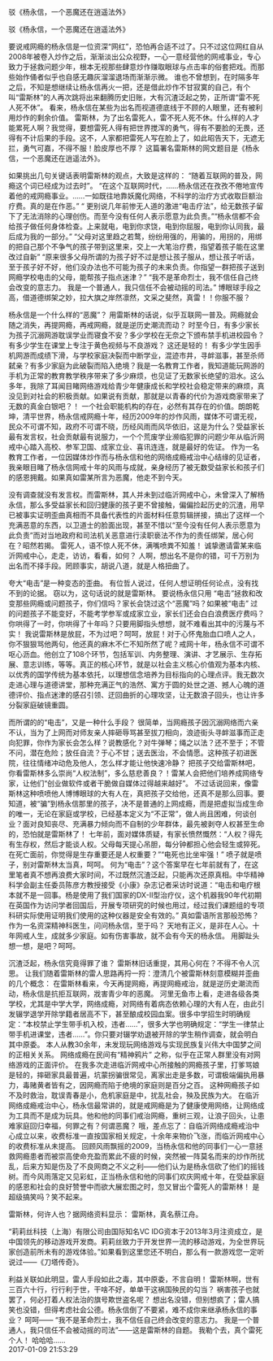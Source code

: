 驳《杨永信，一个恶魔还在逍遥法外》<br/><img src="http://ww4.sinaimg.cn/crop.0.0.400.224.1000.562/005Dooo9jw1f6sk5x0vqdj30b408c74a.jpg" alt="" />

驳《杨永信，一个恶魔还在逍遥法外》

<!--more-->
要说戒网瘾的杨永信是一位资深“网红”，恐怕再合适不过了。只不过这位网红自从2008年被卷入炒作之后，渐渐淡出公众视野，一心一意经营他的网戒事业，专心致力于拯救问题少年，根本无视那些肆意炒作赚取眼球与点击率的俗套把戏。而那些始作俑者似乎也自感无趣灰溜溜退场而渐渐示微。
谁也不曾想到，在时隔多年之后，不知是想继续让杨永信再火一把，还是借此炒作不甘寂寞的自己，有个叫“雷斯林”的人再次跳将出来翻腾历史旧账，大有沉渣泛起之势，正所谓“雷不死人死不休”。
看来，杨永信在某些为出名而视道德底线于不顾的人眼里，还有被利用炒作的剩余价值。
雷斯林，为了出名雷死人，雷不死人死不休。什么样的人才能累死人啊？我觉得，要想雷死人得有把世界搅浑的勇气，得有不要脸的无畏，还得有不计后果的手段。这不，人家都把雷死人写在脸上了，如此昭告天下，无遮无拦，勇气可嘉，不得不服！脸皮厚也不厚？
这篇署名雷斯林的网文题目是《杨永信，一个恶魔还在逍遥法外》。

如果挑出几句关键话表明雷斯林的观点，大致是这样的：
“随着互联网的普及，网瘾这个词已经成为过去时”。
“在这个互联网时代，……杨永信还在孜孜不倦地宣传着他的戒网瘾事业。……一如既往地靠妖魔化网络，不科学的治疗方式收取巨额治疗费。真的是在作恶。”
“ 更别说几年前惨无人道的激进“电击疗法”，给无数孩子留下了无法消除的心理创伤。而至今没有任何人表示愿意为此负责。”“杨永信都不会给孩子做任何身体检查。上来就电，电到你求饶，电到你屈服，电到你认同我，最后成为我的一部分。”
“父母对这里趋之若鹜，纷纷用强的，用骗的，用拐的，用绑的把自己那个不争气的孩子带到这里来，交上一大笔治疗费，指望着孩子能在这里改过自新”
“原来很多父母所谓的为孩子好不过是想让孩子服从，想让孩子听话，至于孩子好不好，他们没办法也不可能为孩子的未来负责。你指望一群把孩子送到网瘾学校电击的父母，能帮孩子指点迷津？”
“我不是革命烈士，我不信任自己终会改变的意志力。
我是一个普通人，我只信任不会被动摇的司法。”
博眼球手段之高，借道德绑架之妙，拉大旗之岸然凛然，文采之斐然，真雷！！你服不服？

杨永信是一个什么样的“恶魔”？
用雷斯林的话说，似乎互联网一普及。网瘾就会随之消失，再提网瘾，再戒网瘾，就是逆历史潮流而动？
时至今日，有多少家长为孩子沉溺网游耽误学业而寝食不安？多少学校在无奈之下颁布禁手机进校园令？有多少学生在课堂上专注于黄色视频与不良游戏？
这还是轻的！
有多少学生因手机网游而成绩下滑，与学校家庭决裂而中断学业，混迹市井，寻衅滋事，甚至杀师弑亲？有多少家庭为此破裂而陷入绝境？我是一名教育工作者，我知道能玩网游的手机为正常的教育教学秩序带来了多少麻烦，也见证了无数家长绝望的泪水。这么多年，我除了耳闻目睹网络游戏给青少年健康成长和学校社会稳定带来的麻烦，真没见到对社会的积极贡献。如果说有贡献，那就是以青春的代价为游戏商家带来了无数的真金白银吧？！
一个社会职能机构的存在，必然有其存在的价值。朗朗乾坤，清平世界，杨永信戒网瘾十年，经历2009年的炒作风雨，媒体不可谓无视，民众不可谓不知，政府不可谓不晓，历经风雨而风华依旧，这是为什么？受益家长最有发言权，社会贡献最有说服力，一个个荒废学业濒临犯罪的问题少年从临沂网戒中心踏入高校、参军卫国、成家立业、喜讯连连，就是最好的佐证。
作为一名教育工作者，一位因媒体炒作而与杨永信和他的网络成瘾戒治中心结缘的见证者，我亲眼目睹了杨永信网戒十年的风雨与成就，亲身经历了被无数受益家长和孩子们的感恩拥戴。如果真如雷某所言为恶魔，他走不到今天。 

没有调查就没有发言权。而雷斯林，其人并未到过临沂网戒中心，未曾深入了解杨永信，那么多受益家长和回归健康的孩子更不曾接触，偏偏捡起历史的沉渣，用早已被事实证明歪曲真相而不具备代表性的片面材料任意剪辑拼接，搞出了这样一个充满恶意的东西，以卫道士的脸面出现，甚至不惜以“至今没有任何人表示愿意为此负责”而对当地政府和司法机关恶意进行渎职亵法不作为的责任绑架，居心何在？昭然若揭。
雷死人，语不惊人死不休，满嘴喷粪不知羞！
诚挚邀请雷某来临沂网戒中心，走走，访访，看看，如何？
人啊，想出名不是你的错，可千万别为出名而不择手段。罔顾事实，胡说八道，就是人格扭曲了。

夸大“电击”是一种变态的歪曲。
有位哲人说过，任何人想证明任何论点，没有找不到的论据。
窃以为，这句话说的就是雷斯林。
要说杨永信只用 “电击”拯救和改变那些网瘾或问题孩子，你们信吗？家长会饶过这个“恶魔”吗？如果被“电击” 过的问题孩子不能变好，不能考学参军或成家立业，家长们还会白白浪费医疗费吗？你哄得了一时，你哄得了十年吗？只要用脚指头想想，就不难看出其中的污蔑与不实！
我说雷斯林是放屁，不为过吧？呵呵，放屁！对于心怀鬼胎血口喷人之人，你不狠狠骂他两句，他还真的麻木不仁不知所然了呢？戒网十年，杨永信不可谓不呕心沥血。他创立了108个环节，包括军训、内务整理、演讲、才艺展示、生存拓展、意志训练，等等。真正的核心环节，就是以社会主义核心价值观为基本内核、以优秀的国学传统为基本依托，以理想信念培养为目标指向的心理点评。我无数次走进心理与道德讲堂，那种充满正气的浩然、寓方于圆的处世之道、撼人心魄的道德评价、指点迷津的感召引领、迂回曲折的心理攻坚，让无数浪子回头，也让许多分裂家庭破镜重圆。

而所谓的的“电击”，又是一种什么手段？
很简单，当网瘾孩子因沉溺网络而六亲不认，当为了上网而对师友亲人摔砸辱骂甚至拔刀相向，浪迹街头寻衅滋事而正走向犯罪，你作为家长会怎么样？说教感化？对牛弹琴；绳之以法？还不至于；不管不问，潜在危险；放任自流？于心不甘；送去医治，不会情愿。这种孩子初进医院，往往情绪冲动危及他人，怎么样才能让他快速冷静？
把孩子交给雷斯林吧，你看雷斯林多么崇尚“人权法制”，多么慈悲善良？！雷某人会把他们培养成网络专家，让他们“创业做软件或者干脆做自媒体过得越来越好”。
不过话说回来，像雷斯林这种喷喷他人博博眼球的大有人在，真把孩子交给他，还真不是那么回事。要知道，被“骗”到杨永信那里的孩子，决不是普通的上网成瘾，而是把虚拟当成生命的唯一，无论在家庭或学校，已经基本定义为“不正常”，做人尚且困难，何谈创业？面对良知丧尽、充满暴力倾向而不自制的少年群体，最先被剥夺人权甚至生命的，恐怕就是雷斯林了！
七年前，面对媒体质疑，有家长愤然慨然：“人权？得先有生存权，然后才能谈人权。父母每天提心吊胆，每分钟都担心他会轻生或猝死。在死亡面前，你觉得是生存重要还是人权重要？”“电死也比坐牢强！”
喷子就是喷子，别对雷斯林太当真，呵呵。
何为“电击”？这个答案早在七年前就有了，在这里笔者真不想再浪费大家时间，不过既然沉渣泛起，只能再次还原真相。中华精神科学会副主任委员陈彦方教授接受《小康》杂志记者采访时说道：“电击和电疗根本就不是一回事。杨是使用了我们国家的DX-II型治疗仪，这个机器我90年代初期在英国作为访问学者回国后，开展专项研究的时候也用过，经过我们课题组的专项科研实际使用证明我们使用的这种仪器是安全有效的。”
真如雷语所言那般恐怖？作为一名资深精神科医生，问问杨永信，至于吗？
天地有正义，是非在人心。十年网戒人生，成就多少家庭。如有伤害事故，就不会有今天的杨永信。
用脚趾头想一想，是吧？呵呵。

沉渣泛起，杨永信究竟得罪了谁？
雷斯林旧话重提，其用心何在？不得不令人沉思。
让我们随着雷斯林的雷人思路再捋一捋：澄清几个被雷斯林刻意模糊并歪曲的几个概念：
在雷斯林看来，今天再提网瘾，再提网瘾戒治，就是逆历史潮流而动，杨永信是抗拒互联网，戕害青少年的恶魔。
河里无鱼市上看，走进各级各类学校，尤其是中学大学，网络成瘾，对网络有着病态依赖心理的大有人在，由此引发辍学退学开除学籍者居高不下，甚至酿成校园血案。很多中学招生时明确规定：“本校禁止学生带手机入校，违者……”，很多大学也明确规定：“学生一律禁止带手机进课堂，违者……”。你只要对辍学劝退被开除的学生稍作调查，就会明白其中原委。
本人从教30余年，未发现玩网络游戏与实现民族复兴伟大中国梦之间的正相关关系。
网络成瘾在民间有“精神鸦片” 之称，似乎在正常人群里没有对网络游戏的正面评价。
在我多次走进临沂网戒中心所接触的网瘾孩子里，打爹骂娘是轻的，摔砸家具最普遍，坑蒙拐骗很常见，离家出走是多数，可谓极端偏执用暴力，毒赌黄者皆有之，因网瘾而陷于绝境的家庭则是百分之百。
这种网瘾孩子如不及时救治，耽误青春是小，危机家庭是中，扰乱社会，殃及民族为大。
在临沂网络成瘾戒治中心，杨永信最常讲的，就是戒网瘾是为了健康使用网络，让网络成为工具而不是成为玩具。他和他的同事们戒治网瘾，重树三观，让浪子回头，让患难家庭回归幸福，何罪之有？何谓恶魔？
哦，差点忘了：自临沂网络成瘾戒治中心成立以来，收费标准一直按国家相关规定，十余年来物价飞涨，而临沂网戒中心的收费标准从未提高。
回顾风雨飘摇的2009，当杨永信和他的同事们一心一意拯救网瘾患者而被崇高使命充盈而累此不疲的时候，突然被一阵莫名而来的炒作所扰乱，后来方知是伤及了不良网商之不义之利——他们认为是杨永信砍了他们的摇钱树。而今风雨落定又见彩虹，正当杨永信和他的同事们欢庆网戒十年，在受益家庭的感恩和社会的良好赞誉中而欲大展宏图之时，忽又冒出个雷死人的雷斯林！
是超级搞笑吗？笑不起来。

雷斯林，何许人也？据网络资料显示：
雷斯林，真名蔡江舟。

“莉莉丝科技（上海）有限公司由国际知名VC IDG资本于2013年3月注资成立，是中国领先的移动游戏开发商。莉莉丝致力于开发世界一流的移动游戏，为全世界玩家创造前所未有的游戏体验。”如果看到这里您还不明白，那么有一款游戏您一定听说过——《刀塔传奇》。

利益关联如此明显，雷人手段如此之毒，其中原委，不言自明！
雷斯林啊，世有三百六十行，行行利于世，干啥不好，单单干这祸国殃民的勾当？
祸害孩子也就罢了，何必打着人权法治的旗号欺世盗名呢？
想出名没错，但别想疯了；雷人搞笑也没错，但得考虑社会公德。杨永信倒了不要紧，难不成你来继承杨永信的事业？
呵呵——
“我不是革命烈士，我不信任自己终会改变的意志力。
我是一个普通人，我只信任不会被动摇的司法”——这是雷斯林的自题。
我勒个去，真个雷死个人！
哈哈哈……<br/>	2017-01-09 21:53:29
